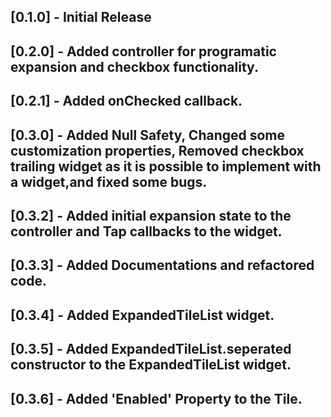 ## [0.1.0] - Initial Release

## [0.2.0] - Added controller for programatic expansion and checkbox functionality.

## [0.2.1] - Added onChecked callback.

## [0.3.0] - Added Null Safety, Changed some customization properties, Removed checkbox trailing widget as it is possible to implement with a widget,and fixed some bugs.

## [0.3.2] - Added initial expansion state to the controller and Tap callbacks to the widget.

## [0.3.3] - Added Documentations and refactored code.

## [0.3.4] - Added ExpandedTileList widget.

## [0.3.5] - Added ExpandedTileList.seperated constructor to the ExpandedTileList widget.

## [0.3.6] - Added 'Enabled' Property to the Tile.
